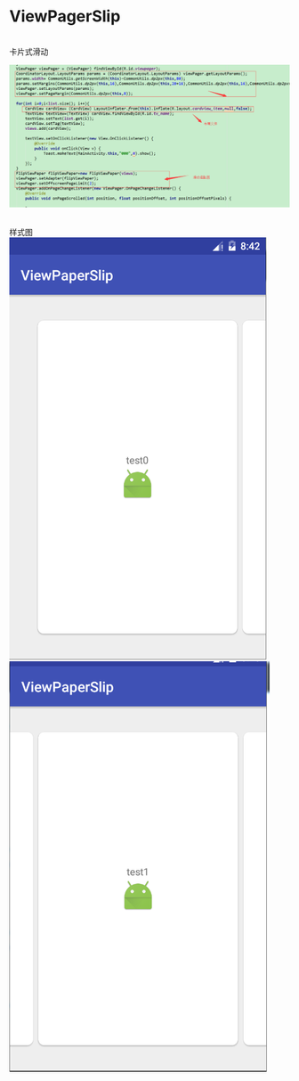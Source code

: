 # ViewPagerSlip
<BR>卡片式滑动<BR>

![image](https://github.com/MbsGood/ViewPagerSlip/blob/master/ViewPaperSlip/screen/13.png)


<BR>样式图<BR>
![image](https://github.com/MbsGood/ViewPagerSlip/blob/master/ViewPaperSlip/screen/11.png)
![image](https://github.com/MbsGood/ViewPagerSlip/blob/master/ViewPaperSlip/screen/12.png)

